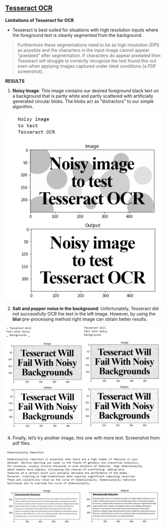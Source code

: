 ## [Tesseract OCR]()

**Limitations of Tesseract for OCR**
- Tesseract is best suited for situations with high resolution inputs where the foreground text is cleanly segmented from the background.

> Furthermore these segmentations need to be as high resolution (DPI) as possible and the characters in the input image cannot appear “pixelated” after segmentation. If characters do appear pixelated then Tesseract will struggle to correctly recognize the text found this out even when applying images captured under ideal conditions (a PDF screenshot).

**RESULTS**

1. **Noisy Image**: This image contains our desired foreground black text on a background that is partly white and partly scattered with artificially generated circular blobs. The blobs act as “distractors” to our simple algorithm.

![](https://github.com/shejz/OCR/blob/main/Tesseract%20OCR/results/noisy.jpg)

2. **Salt and pepper noise in the background**: Unfortunately, Tesseract did not successfully OCR the text in the left image. However, by using the **blur** pre-processing method right image can obtain better results.

![](https://github.com/shejz/OCR/blob/main/Tesseract%20OCR/results/Salt%20and%20pepper%20noise.jpg)

4. Finally, let’s try another image, this one with more text. Screenshot from pdf files.

![](https://github.com/shejz/OCR/blob/main/Tesseract%20OCR/results/book-section.jpg)
